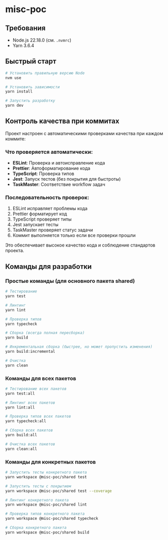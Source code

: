 # misc-poc

## Требования

- Node.js 22.18.0 (см. `.nvmrc`)
- Yarn 3.6.4

## Быстрый старт

```bash
# Установить правильную версию Node
nvm use

# Установить зависимости
yarn install

# Запустить разработку
yarn dev
```

## Контроль качества при коммитах

Проект настроен с автоматическими проверками качества при каждом коммите:

### Что проверяется автоматически:

- **ESLint**: Проверка и автоисправление кода
- **Prettier**: Автоформатирование кода
- **TypeScript**: Проверка типов
- **Jest**: Запуск тестов (без покрытия для быстроты)
- **TaskMaster**: Соответствие workflow задач

### Последовательность проверок:

1. ESLint исправляет проблемы кода
2. Prettier форматирует код
3. TypeScript проверяет типы
4. Jest запускает тесты
5. TaskMaster проверяет статус задачи
6. Коммит выполняется только если все проверки прошли

Это обеспечивает высокое качество кода и соблюдение стандартов проекта.

## Команды для разработки

### Простые команды (для основного пакета shared)

```bash
# Тестирование
yarn test

# Линтинг
yarn lint

# Проверка типов
yarn typecheck

# Сборка (всегда полная пересборка)
yarn build

# Инкрементальная сборка (быстрее, но может пропустить изменения)
yarn build:incremental

# Очистка
yarn clean
```

### Команды для всех пакетов

```bash
# Тестирование всех пакетов
yarn test:all

# Линтинг всех пакетов
yarn lint:all

# Проверка типов всех пакетов
yarn typecheck:all

# Сборка всех пакетов
yarn build:all

# Очистка всех пакетов
yarn clean:all
```

### Команды для конкретных пакетов

```bash
# Запустить тесты конкретного пакета
yarn workspace @misc-poc/shared test

# Запустить тесты с покрытием
yarn workspace @misc-poc/shared test --coverage

# Линтинг конкретного пакета
yarn workspace @misc-poc/shared lint

# Проверка типов конкретного пакета
yarn workspace @misc-poc/shared typecheck

# Сборка конкретного пакета
yarn workspace @misc-poc/shared build
```
